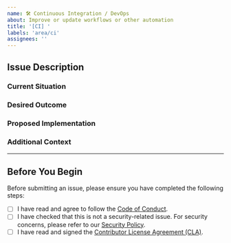 ```yaml
---
name: 🛠 Continuous Integration / DevOps
about: Improve or update workflows or other automation
title: '[CI] '
labels: 'area/ci'
assignees: ''
---
```


## Issue Description

### Current Situation
<!-- A brief description of the current CI/DevOps setup or the problem you're facing. -->

### Desired Outcome
<!-- A brief description of what you want to achieve or how you expect the CI/DevOps process to work after this change. -->

### Proposed Implementation
<!-- Specifics on the approach to fulfilling this CI/DevOps request. Include any tools, workflows, or scripts you propose using. -->

### Additional Context
<!-- Add any other context, screenshots, or examples about the CI/DevOps request here. -->

---
## Before You Begin

Before submitting an issue, please ensure you have completed the following steps:

- [ ] I have read and agree to follow the [Code of Conduct](https://github.com/reclaimprotocol/.github/blob/main/Code-of-Conduct.md).
- [ ] I have checked that this is not a security-related issue. For security concerns, please refer to our [Security Policy](https://github.com/reclaimprotocol/.github/blob/main/SECURITY.md).
- [ ] I have read and signed the [Contributor License Agreement (CLA)](https://github.com/reclaimprotocol/.github/blob/main/CLA.md).
